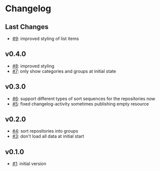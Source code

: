 # Changelog

## Last Changes

- [#9](https://github.com/LaxarApps/changelog-viewer-client/issues/9): improved styling of list items


## v0.4.0

- [#8](https://github.com/LaxarApps/changelog-viewer-client/issues/8): improved styling
- [#7](https://github.com/LaxarApps/changelog-viewer-client/issues/7): only show categories and groups at initial state


## v0.3.0

- [#6](https://github.com/LaxarApps/changelog-viewer-client/issues/6): support different types of sort sequences for the repositories now
- [#5](https://github.com/LaxarApps/changelog-viewer-client/issues/5): fixed changelog-activity sometimes publishing empty resource


## v0.2.0

- [#4](https://github.com/LaxarApps/changelog-viewer-client/issues/4): sort repositories into groups
- [#3](https://github.com/LaxarApps/changelog-viewer-client/issues/3): don't load all data at initial start


## v0.1.0

- [#1](https://github.com/LaxarApps/changelog-viewer-client/issues/1): initial version
